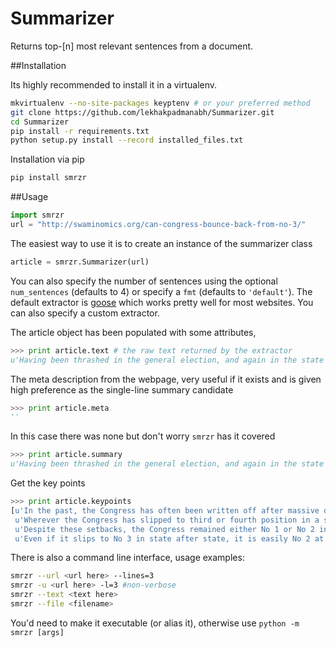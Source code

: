 Summarizer
==========

Returns top-[n] most relevant sentences from a document.


##Installation

Its highly recommended to install it in a virtualenv.

```bash
mkvirtualenv --no-site-packages keyptenv # or your preferred method
git clone https://github.com/lekhakpadmanabh/Summarizer.git
cd Summarizer
pip install -r requirements.txt
python setup.py install --record installed_files.txt
```

Installation via pip

```bash
pip install smrzr
```

##Usage

```python
import smrzr
url = "http://swaminomics.org/can-congress-bounce-back-from-no-3/"
```

The easiest way to use it is to create an instance of the summarizer class

```python
article = smrzr.Summarizer(url)
```

You can also specify the number of sentences using the optional `num_sentences` (defaults to 4) or specify a `fmt` (defaults to  `'default'`). The default extractor is [goose](https://github.com/grangier/python-goose) which works pretty well for most websites. You can also specify a custom extractor.

The article object has been populated with some attributes,

```python
>>> print article.text # the raw text returned by the extractor
u'Having been thrashed in the general election, and again in the state elections last week in Maharashtra and Haryana, can the Congress bounce back? And if so, how and why?\n\nIn the past, the Congress has often been written off after massive defeats but bounced back. However, we may have entered a new phase. The Congress was able to recover from terrible debacles in the past as long as it remained the second largest party, in state as well as national elections. The reason was simple. Incumbents tend to lose, especially after more than one term, in all democracies. So, even if a Congress state government had performed dreadfully and been ousted by voters, it could hope that the new government would also face anti-incumbency after a few years, and be voted out. In this game, the Congress didn\u2019t have to do anything spectacular while in Opposition. It could just bide its time, and wait for its opponent to make mistakes and be hit by anti-incumbency .\n\nBut that strategy will no longer work in several states. Wherever the Congress has slipped to third or fourth position in a state, anti-incumbency has favoured the No 2 party, leaving the No 3 party out in the cold. The Congress has never been able to bounce back in any state where it has fallen to third position.\n\nThis first happened in Tamil Nadu. The Congress ruled the state till 1967, but lost to the DMK. Congressmen waited confidently for a comeback. But then MG Ramachandran split from the DMK to form the AIADMK. These two parties have occupied the No 1 and 2 positions ever since. The Congress, at No 3, has grown ever weaker.\n\nThe pattern was repeated next in Bihar and Uttar Pradesh. The Congress was thrashed by Lalu Yadav in Bihar in 1990, but was still No 2. Then it slipped to third position in 1995, being overtaken by the BJP as well as Lalu. And later Congress slipped to No 4 after Nitish Kumar split away from Lalu to form the Samta Party, later called the JDU. Even when the Congress returned to power in New Delhi in 2004-14, it remained a pygmy in Bihar.\n\nIn Uttar Pradesh, the largest state, Mulayam Singh Yadav edged out the Congress in the 1989 state election. After that the BJP and BSP came up strongly, relegating Congress to third or fourth position. It was never able to bounce back.\n\nDespite these setbacks, the Congress remained either No 1 or No 2 in other states. This enabled it come back after every defeat, though often as head of a coalition, not in its own right.\n\nBut in the last few years the party has slipped to No 3 or lower in several other states. The top two positions are now occupied in West Bengal by the Trinamool Cogress and Left Front; in Andhra Pradesh by the TDP and YSR Congress; in Haryana by the BJP and INLD; and in Maharashtra by the BJP and Shiv Sena.\n\nToday, the once-mighty Congress rules in only three major states -Karnataka, Kerala and Assam -and some mini-states like Uttarakhand, Himachal Pradesh and Manipur. These states account for less than 80 of the 543 seats in Parliament.\n\nClearly, the Congress can no longer bank on anti-incumbency to return to power in places where it has become No 3. It needs a new purpose, a new message to enthuse voters. Alas, its leadership shows no sign of acknowledging this. Some Congressmen have the forlorn hope that Priyanka Gandhi can be a new savior. But the dubious deals of her husband were a key reason for the party\u2019s decimation in Haryana, so she could be more a liability than an asset.\n\nSome intellectuals have suggested that the Congress should sack the Gandhi family, or at least Rahul Gandhi. Sorry, but the party is a bunch of opportunists held together only by the Gandhi family. Without the family, it will split into irrelevancy.\n\nAnd the party retains one trump card. Even if it slips to No 3 in state after state, it is easily No 2 at the national level. Regional parties may hammer it in state elections, but no single regional party can beat it at the national level. So, when anti-incumbency duly hits the BJP after one, two or even three terms, the Congress can still hope to replace it at the head of a diverse coalition. Coalition dharma may mean the Congress will have to swallow even more humiliations than were heaped on it by the Left Front in 2004 and by Mamata Banerjee in 2009. But all is not lost.'
```

The meta description from the webpage, very useful if it exists and is given high preference as the single-line summary candidate

```python
>>> print article.meta
''
```

In this case there was none but don't worry `smrzr` has it covered

```python
>>> print article.summary 
u'Having been thrashed in the general election, and again in the state elections last week in Maharashtra and Haryana, can the Congress bounce back?'
```

Get the key points

```python
>>> print article.keypoints
[u'In the past, the Congress has often been written off after massive defeats but bounced back.',
 u'Wherever the Congress has slipped to third or fourth position in a state, anti-incumbency has favoured the No 2 party, leaving the No 3 party out in the cold.',
 u'Despite these setbacks, the Congress remained either No 1 or No 2 in other states.',
 u'Even if it slips to No 3 in state after state, it is easily No 2 at the national level.']
```
There is also a command line interface, usage examples:

```bash
smrzr --url <url here> --lines=3
smrzr -u <url here> -l=3 #non-verbose
smrzr --text <text here>
smrzr --file <filename>
```

You'd need to make it executable (or alias it), otherwise use `python -m smrzr [args]`
